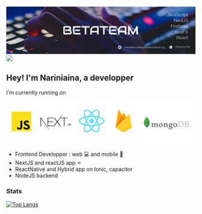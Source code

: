 ![Test Image 1](/couverture1.jpg)
![](https://komarev.com/ghpvc/?username=your-github-nariniaina&color=blue)

## Hey! I'm Nariniaina, a developper

I'm currently running on

![Test Image 2](/technologie.png)

- Frontend Developper : web 💻 and mobile 📱
- NextJS and reactJS app ⚛️
- ReactNative and Hybrid app on Ionic, capacitor
- NodeJS backend

### Stats
[![Top Langs](https://github-readme-stats.vercel.app/api/top-langs/?username=nariniaina&layout=compact)](https://github.com/nariniaina/github-readme-stats)
